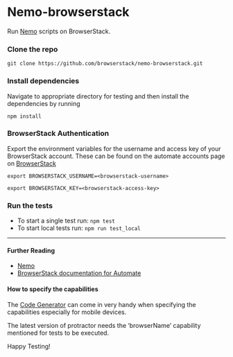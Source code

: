 # Nemo-browserstack

Run [Nemo](https://nemo.js.org) scripts on BrowserStack.

### Clone the repo

`git clone https://github.com/browserstack/nemo-browserstack.git`

### Install dependencies

Navigate to appropriate directory for testing and then install the dependencies by running

`npm install`

### BrowserStack Authentication

Export the environment variables for the username and access key of your BrowserStack account.
These can be found on the automate accounts page on [BrowserStack](https://www.browserstack.com/accounts/automate)

`export BROWSERSTACK_USERNAME=<browserstack-username>`

`export BROWSERSTACK_KEY=<browserstack-access-key>`

### Run the tests

 - To start a single test run: `npm test`
 - To start local tests run: `npm run test_local`


-----

#### Further Reading

- [Nemo](https://nemo.js.org)
- [BrowserStack documentation for Automate](https://www.browserstack.com/automate/node)

#### How to specify the capabilities

The [Code Generator](https://www.browserstack.com/automate/node#setting-os-and-browser) can come in very handy when specifying the capabilities especially for mobile devices.

The latest version of protractor needs the ‘browserName’ capability mentioned for tests to be executed.

Happy Testing!
